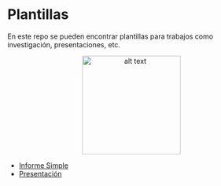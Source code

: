 # Plantillas
En este repo se pueden encontrar plantillas para trabajos como investigación, presentaciones, etc.

<p align="center">
<img src="https://images.ctfassets.net/nrgyaltdicpt/5doLOtX69is0i6WIiY4um/6cc9be15c75155e7b93cd4823b742e44/overleaf_wide_colour_green_bg.png" alt="alt text" width="200" height="whatever">
</p>

  * [Informe Simple](https://www.overleaf.com/latex/templates/informe-simple-ficct-uagrm/gmkhbxqmbvcn)
  * [Presentación](https://www.overleaf.com/latex/templates/presentacion-beamer-ficct-uagrm/tdppqxbnkhhk)

